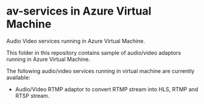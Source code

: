 # av-services in Azure Virtual Machine
Audio Video services running in Azure Virtual Machine.

This folder in this repository contains sample of audio/video adaptors running in Azure Virtual Machine.
  
The following audio/video services running in virtual machine are currently available:
- Audio/Video RTMP adaptor to convert RTMP stream into HLS, RTMP and RTSP stream.
